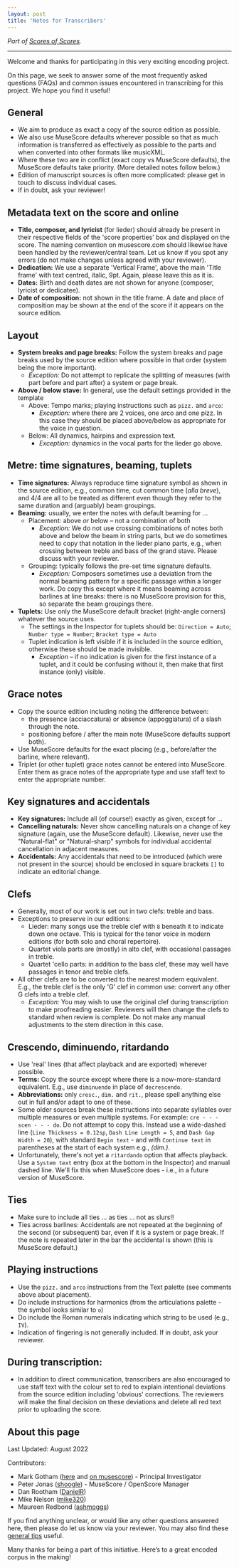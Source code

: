 ```yaml
---
layout: post
title: 'Notes for Transcribers'
---
```


_Part of [Scores of Scores](/scores-of-scores)._

---

Welcome and thanks for participating in this very exciting encoding project.

On this page, we seek to answer some of the most frequently asked questions (FAQs) and common issues encountered in transcribing for this project.
We hope you find it useful!

## General

- We aim to produce as exact a copy of the source edition as possible.
- We also use MuseScore defaults wherever possible so that as much information is transferred as effectively as possible to the parts and when converted into other formats like musicXML.
- Where these two are in conflict (exact copy vs MuseScore defaults), the MuseScore defaults take priority. (More detailed notes follow below.)
- Edition of manuscript sources is often more complicated: please get in touch to discuss individual cases.
- If in doubt, ask your reviewer!

## Metadata text on the score and online

- **Title, composer, and lyricist** (for lieder) should already be present in their respective fields of the 'score properties' box and displayed on the score. The naming convention on musescore.com should likewise have been handled by the reviewer/central team. Let us know if you spot any errors (do not make changes unless agreed with your reviewer).
- **Dedication:** We use a separate 'Vertical Frame', above the main 'Title frame' with text centred, italic, 9pt. Again, please leave this as it is.
- **Dates:** Birth and death dates are not shown for anyone (composer, lyricist or dedicatee).
- **Date of composition:** not shown in the title frame. A date and place of composition may be shown at the end of the score if it appears on the source edition.

## Layout

- **System breaks and page breaks:** Follow the system breaks and page breaks used by the source edition where possible in that order (system being the more important).
  - _Exception:_ Do not attempt to replicate the splitting of measures (with part before and part after) a system or page break.
- **Above / below stave:** In general, use the default settings provided in the template
  - Above: Tempo marks; playing instructions such as `pizz.` and `arco`:
    - _Exception:_ where there are 2 voices, one arco and one pizz. In this case they should be placed above/below as appropriate for the voice in question.
  - Below: All dynamics, hairpins and expression text.
    - _Exception:_ dynamics in the vocal parts for the lieder go above.

## Metre: time signatures, beaming, tuplets

- **Time signatures:** Always reproduce time signature symbol as shown in the source edition, e.g., common time, cut common time (_alla breve_), and 4/4 are all to be treated as different even though they refer to the same duration and (arguably) beam groupings.
- **Beaming:** usually, we enter the notes with default beaming for …
  - Placement: above _or_ below – not a combination of both
    - _Exception:_ We do not use crossing combinations of notes both above and below the beam in string parts, but we do sometimes need to copy that notation in the lieder piano parts, e.g., when crossing between treble and bass of the grand stave. Please discuss with your reviewer.
  - Grouping: typically follows the pre-set time signature defaults.
    - _Exception:_ Composers sometimes use a deviation from the normal beaming pattern for a specific passage within a longer work. Do copy this except where it means beaming across barlines at line breaks: there is no MuseScore provision for this, so separate the beam groupings there.
- **Tuplets:** Use only the MuseScore default bracket (right-angle corners) whatever the source uses.
  - The settings in the Inspector for tuplets should be: `Direction = Auto`; `Number type = Number`; `Bracket type = Auto`
  - Tuplet indication is left visible if it is included in the source edition, otherwise these should be made invisible.
    - _Exception_ – if no indication is given for the first instance of a tuplet, and it could be confusing without it, then make that first instance (only) visible.

## Grace notes

- Copy the source edition including noting the difference between:
  - the presence (acciaccatura) or absence (appoggiatura) of a slash through the note.
  - positioning before / after the main note (MuseScore defaults support both).
- Use MuseScore defaults for the exact placing (e.g., before/after the barline, where relevant).
- Triplet (or other tuplet) grace notes cannot be entered into MuseScore. Enter them as grace notes of the appropriate type and use staff text to enter the appropriate number.

## Key signatures and accidentals

- **Key signatures:** Include all (of course!) exactly as given, except for …
- **Cancelling naturals:** Never show cancelling naturals on a change of key signature (again, use the MuseScore default). Likewise, never use the "Natural-flat" or "Natural-sharp" symbols for individual accidental cancellation in adjacent measures.
- **Accidentals:** Any accidentals that need to be introduced (which were not present in the source) should be enclosed in square brackets `[]` to indicate an editorial change.

## Clefs

- Generally, most of our work is set out in two clefs: treble and bass.
- Exceptions to preserve in our editions:
  - Lieder: many songs use the treble clef with `8` beneath it to indicate down one octave. This is typical for the tenor voice in modern editions (for both solo and choral repertoire).
  - Quartet viola parts are (mostly) in alto clef, with occasional passages in treble.
  - Quartet 'cello parts: in addition to the bass clef, these may well have passages in tenor and treble clefs.
- All other clefs are to be converted to the nearest modern equivalent. E.g., the treble clef is the only 'G' clef in common use: convert any other G clefs into a treble clef.
  - _Exception:_ You may wish to use the original clef during transcription to make proofreading easier. Reviewers will then change the clefs to standard when review is complete. Do not make any manual adjustments to the stem direction in this case.

## Crescendo, diminuendo, ritardando

- Use 'real' lines (that affect playback and are exported) wherever possible.
- **Terms:** Copy the source except where there is a now-more-standard equivalent. E.g., use `diminuendo` in place of `decrescendo`.
- **Abbreviations:** only `cresc.`, `dim.` and `rit.`, please spell anything else out in full and/or adapt to one of these.
- Some older sources break these instructions into separate syllables over multiple measures or even multiple systems. For example: `cre - - - scen - - - do`. Do not attempt to copy this. Instead use a wide-dashed line (`Line Thickness = 0.12sp`, `Dash Line Length = 5`, and `Dash Gap Width = 20`), with standard `Begin text` - and with `Continue text` in parentheses at the start of each system e.g., _(dim.)_.
- Unfortunately, there's not yet a `ritardando` option that affects playback. Use a `System text` entry (box at the bottom in the Inspector) and manual dashed line. We'll fix this when MuseScore does - i.e., in a future version of MuseScore.

## Ties

- Make sure to include all ties … as ties … not as slurs!!
- Ties across barlines: Accidentals are not repeated at the beginning of the second (or subsequent) bar, even if it is a system or page break. If the note is repeated later in the bar the accidental is shown (this is MuseScore default.)

## Playing instructions

- Use the `pizz.` and `arco` instructions from the Text palette (see comments above about placement).
- Do include instructions for harmonics (from the articulations palette - the symbol looks similar to `o`)
- Do include the Roman numerals indicating which string to be used (e.g., `IV`).
- Indication of fingering is not generally included. If in doubt, ask your reviewer.

## During transcription:

- In addition to direct communication, transcribers are also encouraged to use staff text with the colour set to red to explain intentional deviations from the source edition including 'obvious' corrections. The reviewers will make the final decision on these deviations and delete all red text prior to uploading the score.

## About this page

Last Updated: August 2022

Contributors:
- Mark Gotham ([here](/people/MG_bio.md) and [on musescore](https://musescore.com/user/8641586)) - Principal Investigator
- Peter Jonas ([shoogle](https://musescore.com/shoogle)) - MuseScore / OpenScore Manager
- Dan Rootham ([DanielR](https://musescore.com/danielr))
- Mike Nelson ([mike320](https://musescore.com/mike320))
- Maureen Redbond ([ashmoggs](https://musescore.com/user/27968710))

If you find anything unclear, or would like any other questions answered here, then please do let us know via your reviewer.
You may also find these [general tips](https://musescore.com/shoogle/scores/3434266) useful.

Many thanks for being a part of this initiative. Here’s to a great encoded corpus in the making!
